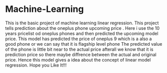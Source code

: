 # Machine-Learning
This is the basic project of machine learning linear regression.
This project tells prediction about the oneplus phone upcoming price . Here i use the 10 years pricelist od oneplus phones and then predicted the upcoming model price.
This model has predicted the price of oneplus 9 which is a also a good phone or we can say that it is flagship level phone
The predicted value of the phone is little bit near to the actual price afterall we know that it is prediction price so there maybe diffrence between the actual and original price.
Hence this model gives a idea about the concept of linear model regression.
Hope you Like It!!!
